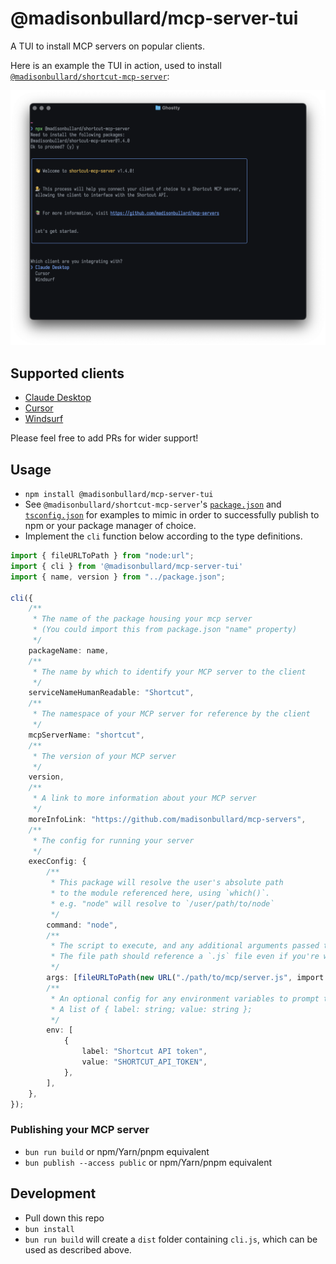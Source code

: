 # @madisonbullard/mcp-server-tui
A TUI to install MCP servers on popular clients.

Here is an example the TUI in action, used to install [`@madisonbullard/shortcut-mcp-server`](./packages/shortcut-mcp-server/README.md):

![A terminal window running an example of this TUI](screenshots/shortcut-mcp-server.png)

## Supported clients
- [Claude Desktop](https://claude.ai/download)
- [Cursor](https://cursor.sh/)
- [Windsurf](https://codeium.com/windsurf)

Please feel free to add PRs for wider support!

## Usage
- `npm install @madisonbullard/mcp-server-tui`
- See `@madisonbullard/shortcut-mcp-server`'s [`package.json`](./packages/shortcut-mcp-server/package.json) and [`tsconfig.json`](./packages/shortcut-mcp-server/tsconfig.json) for examples to mimic in order to successfully publish to npm or your package manager of choice.
- Implement the `cli` function below according to the type definitions.

```ts
import { fileURLToPath } from "node:url";
import { cli } from '@madisonbullard/mcp-server-tui'
import { name, version } from "../package.json";

cli({
	/**
	 * The name of the package housing your mcp server
	 * (You could import this from package.json "name" property)
	 */
	packageName: name,
	/**
	 * The name by which to identify your MCP server to the client
	 */
	serviceNameHumanReadable: "Shortcut",
	/**
	 * The namespace of your MCP server for reference by the client
	 */
	mcpServerName: "shortcut",
	/**
	 * The version of your MCP server
	 */
	version,
	/**
	 * A link to more information about your MCP server
	 */
	moreInfoLink: "https://github.com/madisonbullard/mcp-servers",
	/**
	 * The config for running your server
	 */
	execConfig: {
		/**
		 * This package will resolve the user's absolute path 
		 * to the module referenced here, using `which()`.
		 * e.g. "node" will resolve to `/user/path/to/node`
		 */
		command: "node",
		/**
		 * The script to execute, and any additional arguments passed to the script.
		 * The file path should reference a `.js` file even if you're writing TS source.
		 */
		args: [fileURLToPath(new URL("./path/to/mcp/server.js", import.meta.url))],
		/**
		 * An optional config for any environment variables to prompt the user for.
		 * A list of { label: string; value: string };
		 */
		env: [
			{
				label: "Shortcut API token",
				value: "SHORTCUT_API_TOKEN",
			},
		],
	},
});
```

### Publishing your MCP server
- `bun run build` or npm/Yarn/pnpm equivalent
- `bun publish --access public` or npm/Yarn/pnpm equivalent

## Development
- Pull down this repo
- `bun install`
- `bun run build` will create a `dist` folder containing `cli.js`, which can be used as described above.
